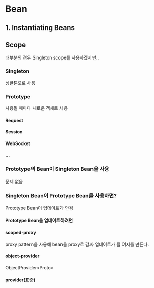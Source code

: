 # Bean

## 1. Instantiating Beans



## Scope

대부분의 경우 Singleton scope를 사용하겠지만..

### Singleton

싱글톤으로 사용

### Prototype

사용될 때마다 새로운 객체로 사용

#### Request

#### Session

#### WebSocket

#### ...

### Prototype의 Bean이 Singleton Bean을 사용

문제 없음

### Singleton Bean이 Prototype Bean을 사용하면?

Prototype Bean이 업데이트가 안됨

#### Prototype Bean을 업데이트하려면

#### scoped-proxy

proxy pattern을 사용해 bean을 proxy로 감싸 업데이트가 될 여지를 만든다.

#### object-provider

ObjectProvider\<Proto>

#### provider(표준)